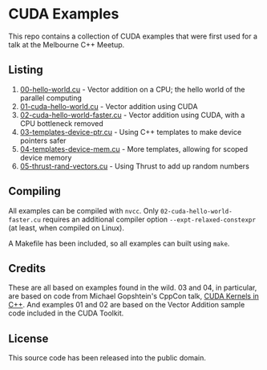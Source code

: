 # CUDA Examples

This repo contains a collection of CUDA examples that were first used for a talk at the Melbourne C++ Meetup.

## Listing

1. [00-hello-world.cu](00-hello-world.cu) - Vector addition on a CPU; the hello world of the parallel computing
2. [01-cuda-hello-world.cu](01-cuda-hello-world.cu) - Vector addition using CUDA
3. [02-cuda-hello-world-faster.cu](02-cuda-hello-world-faster.cu) - Vector addition using CUDA, with a CPU bottleneck removed
4. [03-templates-device-ptr.cu](03-templates-device-ptr.cu) - Using C++ templates to make device pointers safer
5. [04-templates-device-mem.cu](04-templates-device-mem.cu) - More templates, allowing for scoped device memory
6. [05-thrust-rand-vectors.cu](05-thrust-rand-vectors.cu) - Using Thrust to add up random numbers

## Compiling

All examples can be compiled with `nvcc`. Only `02-cuda-hello-world-faster.cu` requires an additional compiler option `--expt-relaxed-constexpr` (at least, when compiled on Linux).

A Makefile has been included, so all examples can built using `make`.

## Credits

These are all based on examples found in the wild. 03 and 04, in particular, are based on code from Michael Gopshtein's CppCon talk, [CUDA Kernels in C++](https://www.youtube.com/watch?v=HIJTRrm9nzY). And examples 01 and 02 are based on the Vector Addition sample code included in the CUDA Toolkit.

## License

This source code has been released into the public domain.

